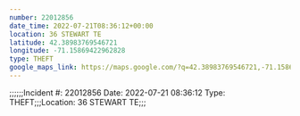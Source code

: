 ```yaml
---
number: 22012856
date_time: 2022-07-21T08:36:12+00:00
location: 36 STEWART TE
latitude: 42.38983769546721
longitude: -71.15869422962828
type: THEFT
google_maps_link: https://maps.google.com/?q=42.38983769546721,-71.15869422962828
---
```


;;;;;;Incident #: 22012856  Date: 2022-07-21 08:36:12  Type: THEFT;;;Location: 36 STEWART TE;;;
